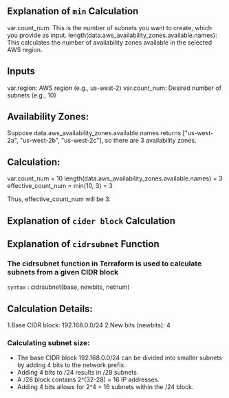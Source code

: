 ## Explanation of `min` Calculation
var.count_num: This is the number of subnets you want to create, which you provide as input.
length(data.aws_availability_zones.available.names): This calculates the number of availability zones available in the selected AWS region.

## Inputs

var.region: AWS region (e.g., us-west-2)
var.count_num: Desired number of subnets (e.g., 10)

## Availability Zones:

Suppose data.aws_availability_zones.available.names returns ["us-west-2a", "us-west-2b", "us-west-2c"],
so there are 3 availability zones.

## Calculation:

var.count_num = 10
length(data.aws_availability_zones.available.names) = 3
effective_count_num = min(10, 3) = 3

Thus, effective_count_num will be 3.

## Explanation of `cider block` Calculation

## Explanation of `cidrsubnet` Function

### The cidrsubnet function in Terraform is used to calculate subnets from a given CIDR block

`syntax` : cidrsubnet(base, newbits, netnum)

## Calculation Details:

1.Base CIDR block: 192.168.0.0/24
2.New bits (newbits): 4

### Calculating subnet size:

*  The base CIDR block 192.168.0.0/24 can be divided into smaller subnets by adding 4 bits to the network prefix.
* Adding 4 bits to /24 results in /28 subnets.
* A /28 block contains 2^(32-28) = 16 IP addresses.
* Adding 4 bits allows for 2^4 = 16 subnets within the /24 block.
